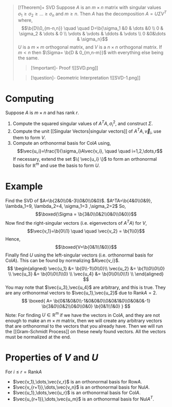 >[!Theorem]+ SVD
>Suppose $A$ is an $m \times n$ matrix with singular values $\sigma_1 \ge \sigma_2 \ge \dots \ge \sigma_n$ and $m \ge n$. Then $A$ has the decomposition $A=U\Sigma V^T$ where,
>$$\b{D\\0_{m-n,n}} \quad \quad D=\b{\sigma_1 &0 & \dots &0 \\ 0 & \sigma_2 & \dots & 0 \\ \vdots & \vdots & \ddots & \vdots \\ 0 &0&\dots & \sigma_n}$$
>$U$ is a $m \times m$ orthogonal matrix, and $V$ is a $n \times n$ orthogonal matrix.
>If $m < n$ then $\Sigma= \b{D & 0_{m,n-m}}$ with everything else being the same.
>>[!important]- Proof
>>![[SVD.png]]
>
>>[!question]- Geometric Interpretation
>>![[SVD-1.png]]
$\newcommand\b[1]{\begin{bmatrix}#1\end{bmatrix}}$ 
# Computing 
Suppose $A$ is $m \times n$ and has rank $r$.
1. Compute the squared singular values of $A^TA,\sigma_i^2$, and construct $\Sigma$.
2. Compute the unit [[Singular Vectors|singular vectors]] of $A^TA, \vec{v}_i$, use them to form $V$.
3. Compute an orthonormal basis for $\text{Col}A$ using,
$$\vec{u_i}=\frac{1}{\sigma_i}A\vec{v_i}, \quad \quad i=1,2,\dots,r$$
If necessary, extend the set $\{ \vec{u_i} \}$ to form an orthonormal basis for $\mathbb{R}^m$ and use the basis to form $U$.

# Example
Find the SVD of $A=\b{2&0\\0&-3\\0&0\\0&0}$.
$A^TA=\b{4&0\\0&9}, \lambda_1=9, \lambda_2=4, \sigma_1=3 ,\sigma_2=2$
So, $$\boxed{\Sigma = \b{3&0\\0&2\\0&0\\0&0}}$$
Now find the right-singular vectors (i.e. eigenvectors of $A^TA$) for $V$,
$$\vec{v_1}=\b{0\\1} \quad \quad \vec{v_2} = \b{1\\0}$$
Hence, $$\boxed{V=\b{0&1\\1&0}}$$
Finally find $U$ using the left-singular vectors (i.e. orthonormal basis for $\text{Col}A$). This can be found by normalizing $A\vec{v_i}$.
$$
\begin{aligned}
\vec{u_1} &= \b{0\\-1\\0\\0}\\
\vec{u_2} &= \b{1\\0\\0\\0} \\
\vec{u_3} &= \b{0\\0\\1\\0} \\
\vec{u_4} &= \b{0\\0\\0\\1} \\
\end{aligned}
$$
You may note that $\vec{u_3},\vec{u_4}$ are arbitrary, and this is true. They are any orthonormal vectors to $\vec{u_1},\vec{u_2}$ due to $\text{Rank}A=2$.
$$
\boxed{
A=
\b{0&1&0&0\\-1&0&0&0\\0&0&1&0\\0&0&0&-1}
\b{3&0\\0&2\\0&0\\0&0}
\b{0&1\\1&0}
}
$$
Note: For finding $U \in \mathbb{R}^m$ if we have the vectors in $\text{Col} A$, and they are not enough to make an $m \times m$ matrix, then we will create any arbitrary vectors that are orthonormal to the vectors that you already have. Then we will run the [[Gram-Schmidt Process]] on these newly found vectors. All the vectors must be normalized at the end.

# Properties of $V$ and $U$
For $i \le r = \text{Rank} A$ 
- $\vec{v_1},\dots,\vec{v_r}$ is an orthonormal basis for $\text{Row}A$.
- $\vec{v_{r+1}},\dots,\vec{v_n}$ is an orthonormal basis for $\text{Nul}A$.
- $\vec{u_1},\dots,\vec{u_r}$ is an orthonormal basis for $\text{Col}A$.
- $\vec{u_{r+1}},\dots,\vec{u_m}$ is an orthonormal basis for $\text{Nul}A^T$.